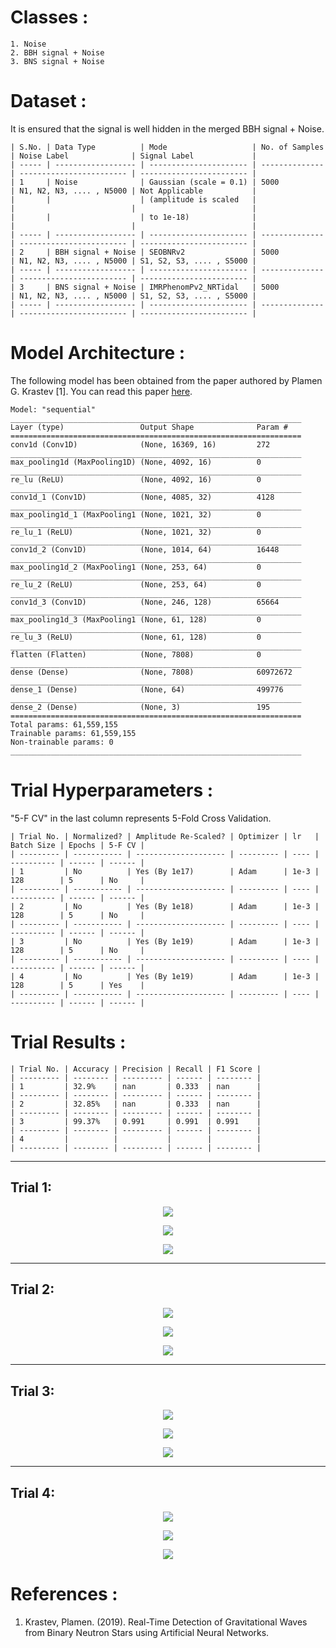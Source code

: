 # Classes :
```
1. Noise 
2. BBH signal + Noise
3. BNS signal + Noise
```

# Dataset :
It is ensured that the signal is well hidden in the merged BBH signal + Noise.
```
| S.No. | Data Type          | Mode                   | No. of Samples | Noise Label              | Signal Label             |
| ----- | ------------------ | ---------------------- | -------------- | ------------------------ | ------------------------ |
| 1     | Noise              | Gaussian (scale = 0.1) | 5000           | N1, N2, N3, .... , N5000 | Not Applicable           |
|       |                    | (amplitude is scaled   |                |                          |                          |
|       |                    | to 1e-18)              |                |                          |                          |
| ----- | ------------------ | ---------------------- | -------------- | ------------------------ | ------------------------ |
| 2     | BBH signal + Noise | SEOBNRv2               | 5000           | N1, N2, N3, .... , N5000 | S1, S2, S3, .... , S5000 |
| ----- | ------------------ | ---------------------- | -------------- | ------------------------ | ------------------------ |
| 3     | BNS signal + Noise | IMRPhenomPv2_NRTidal   | 5000           | N1, N2, N3, .... , N5000 | S1, S2, S3, .... , S5000 |
| ----- | ------------------ | ---------------------- | -------------- | ------------------------ | ------------------------ |
```

# Model Architecture :
The following model has been obtained from the paper authored by Plamen G. Krastev [1]. You can read this paper [here](/Literature%20Review/Classification/1D-CNN/krastev_1.pdf).
``` 
Model: "sequential"
_________________________________________________________________
Layer (type)                 Output Shape              Param #   
=================================================================
conv1d (Conv1D)              (None, 16369, 16)         272       
_________________________________________________________________
max_pooling1d (MaxPooling1D) (None, 4092, 16)          0         
_________________________________________________________________
re_lu (ReLU)                 (None, 4092, 16)          0         
_________________________________________________________________
conv1d_1 (Conv1D)            (None, 4085, 32)          4128      
_________________________________________________________________
max_pooling1d_1 (MaxPooling1 (None, 1021, 32)          0         
_________________________________________________________________
re_lu_1 (ReLU)               (None, 1021, 32)          0         
_________________________________________________________________
conv1d_2 (Conv1D)            (None, 1014, 64)          16448     
_________________________________________________________________
max_pooling1d_2 (MaxPooling1 (None, 253, 64)           0         
_________________________________________________________________
re_lu_2 (ReLU)               (None, 253, 64)           0         
_________________________________________________________________
conv1d_3 (Conv1D)            (None, 246, 128)          65664     
_________________________________________________________________
max_pooling1d_3 (MaxPooling1 (None, 61, 128)           0         
_________________________________________________________________
re_lu_3 (ReLU)               (None, 61, 128)           0         
_________________________________________________________________
flatten (Flatten)            (None, 7808)              0         
_________________________________________________________________
dense (Dense)                (None, 7808)              60972672  
_________________________________________________________________
dense_1 (Dense)              (None, 64)                499776    
_________________________________________________________________
dense_2 (Dense)              (None, 3)                 195       
=================================================================
Total params: 61,559,155
Trainable params: 61,559,155
Non-trainable params: 0
_________________________________________________________________
```

# Trial Hyperparameters :
"5-F CV" in the last column represents 5-Fold Cross Validation. 
```
| Trial No. | Normalized? | Amplitude Re-Scaled? | Optimizer | lr   | Batch Size | Epochs | 5-F CV |
| --------- | ----------- | -------------------- | --------- | ---- | ---------- | ------ | ------ |
| 1         | No          | Yes (By 1e17)        | Adam      | 1e-3 | 128        | 5      | No     |
| --------- | ----------- | -------------------- | --------- | ---- | ---------- | ------ | ------ |
| 2         | No          | Yes (By 1e18)        | Adam      | 1e-3 | 128        | 5      | No     |
| --------- | ----------- | -------------------- | --------- | ---- | ---------- | ------ | ------ |
| 3         | No          | Yes (By 1e19)        | Adam      | 1e-3 | 128        | 5      | No     |
| --------- | ----------- | -------------------- | --------- | ---- | ---------- | ------ | ------ |
| 4         | No          | Yes (By 1e19)        | Adam      | 1e-3 | 128        | 5      | Yes    |
| --------- | ----------- | -------------------- | --------- | ---- | ---------- | ------ | ------ |
```

# Trial Results :
```
| Trial No. | Accuracy | Precision | Recall | F1 Score |
| --------- | -------- | --------- | ------ | -------- |
| 1         | 32.9%    | nan       | 0.333  | nan      |
| --------- | -------- | --------- | ------ | -------- |
| 2         | 32.85%   | nan       | 0.333  | nan      |
| --------- | -------- | --------- | ------ | -------- |
| 3         | 99.37%   | 0.991     | 0.991  | 0.991    |
| --------- | -------- | --------- | ------ | -------- |
| 4         |          |           |        |          |
| --------- | -------- | --------- | ------ | -------- |
```

<hr>

## Trial 1:
<p align="center"> <img src="screenshots/cm_1.png"> </p>
<p align="center"> <img src="screenshots/graph_1.png"> </p>
<p align="center"> <img src="screenshots/trial_1.png"> </p>
<hr>

## Trial 2:
<p align="center"> <img src="screenshots/cm_2.png"> </p>
<p align="center"> <img src="screenshots/graph_2.png"> </p>
<p align="center"> <img src="screenshots/trial_2.png"> </p>
<hr>

## Trial 3:
<p align="center"> <img src="screenshots/cm_3.png"> </p>
<p align="center"> <img src="screenshots/graph_3.png"> </p>
<p align="center"> <img src="screenshots/trial_3.png"> </p>
<hr>

## Trial 4:
<p align="center"> <img src="screenshots/cm_4.png"> </p>
<p align="center"> <img src="screenshots/graph_4.png"> </p>
<p align="center"> <img src="screenshots/trial_4.png"> </p>

# References :
1. Krastev, Plamen. (2019). Real-Time Detection of Gravitational Waves from Binary Neutron Stars using Artificial Neural Networks.




